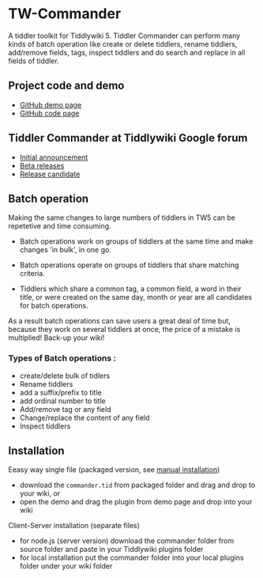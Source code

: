 # TW-Commander
A tiddler toolkit for Tiddlywiki 5. Tiddler Commander can perform many kinds of batch operation like create or delete tiddlers, rename tiddlers, add/remove fields, tags, inspect tiddlers and do search and replace in all fields of tiddler.

## Project code and demo
* [GitHub demo page](https://kookma.github.io/TW-Commander/) 
* [GitHub code page](https://github.com/kookma/TW-Commander)


## Tiddler Commander at Tiddlywiki Google forum
* [Initial announcement](https://groups.google.com/d/msg/tiddlywiki/BxJsWuae-Uc/JapAx4mtBgAJ)
* [Beta releases](https://groups.google.com/d/msg/tiddlywiki/w9Bv-WulKw8/CYf9D4H6BgAJ)
* [Release candidate](https://groups.google.com/d/msg/tiddlywiki/Zw3F3iRtggA/qX2uWiBJBgAJ)


## Batch operation
Making the same changes to large numbers of tiddlers in TW5 can be repetetive and time consuming.

* Batch operations work on groups of tiddlers at the same time and make changes 'in bulk', in one go.

* Batch operations operate on groups of tiddlers that share matching criteria.

* Tiddlers which share  a common tag, a common field, a word in their title, or were  created on the same day, month or year are all candidates for batch operations.

As a result batch operations can save users a great deal of time but, because they work on several tiddlers at once, the price of a mistake is multiplied! Back-up your wiki!

### Types of Batch operations :
* create/delete bulk of tidlers
* Rename tiddlers
* add a suffix/prefix to title
* add ordinal number to title 
* Add/remove tag or any field
* Change/replace the content of any field
* Inspect tiddlers

## Installation

Eeasy way single file (packaged version, see [manual installation](https://tiddlywiki.com/#Manually%20installing%20a%20plugin))

* download the `commander.tid` from packaged folder and drag and drop to your wiki, or
* open the demo and drag the plugin from demo page and drop into your wiki

Client-Server installation (separate files)
* for node.js (server version) download the commander folder from source folder and paste in your Tiddlywiki plugins folder
* for local installation put the commander folder into your local plugins folder under your wiki folder
 
